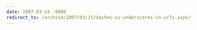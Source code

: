 ```yaml
---
date: 2007-03-14 -0800
redirect_to: /archive/2007/03/15/dashes-vs-underscores-in-urls.aspx/
---
```

